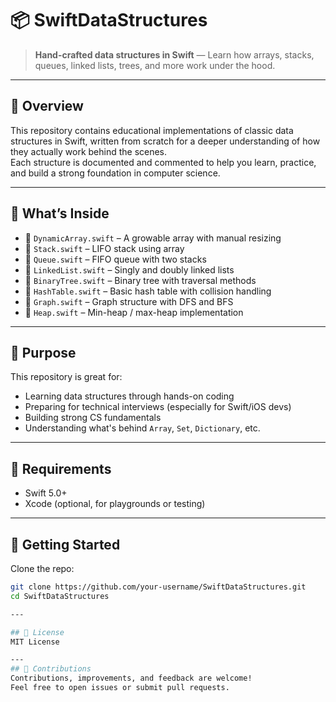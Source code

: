 # 📦 SwiftDataStructures

> **Hand-crafted data structures in Swift** — Learn how arrays, stacks, queues, linked lists, trees, and more work under the hood.

---

## 📘 Overview

This repository contains educational implementations of classic data structures in Swift, written from scratch for a deeper understanding of how they actually work behind the scenes.  
Each structure is documented and commented to help you learn, practice, and build a strong foundation in computer science.

---

## 🧠 What’s Inside

- 📂 `DynamicArray.swift` – A growable array with manual resizing
- 📂 `Stack.swift` – LIFO stack using array
- 📂 `Queue.swift` – FIFO queue with two stacks
- 📂 `LinkedList.swift` – Singly and doubly linked lists
- 📂 `BinaryTree.swift` – Binary tree with traversal methods
- 📂 `HashTable.swift` – Basic hash table with collision handling
- 📂 `Graph.swift` – Graph structure with DFS and BFS
- 📂 `Heap.swift` – Min-heap / max-heap implementation

---

## 🎯 Purpose

This repository is great for:

- Learning data structures through hands-on coding
- Preparing for technical interviews (especially for Swift/iOS devs)
- Building strong CS fundamentals
- Understanding what's behind `Array`, `Set`, `Dictionary`, etc.

---

## 🧰 Requirements

- Swift 5.0+
- Xcode (optional, for playgrounds or testing)

---

## 🚀 Getting Started

Clone the repo:

```bash
git clone https://github.com/your-username/SwiftDataStructures.git
cd SwiftDataStructures

---

## 📝 License
MIT License

---
## 🤝 Contributions
Contributions, improvements, and feedback are welcome!
Feel free to open issues or submit pull requests.


